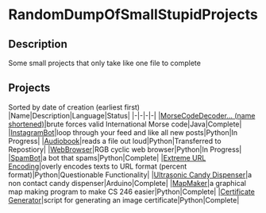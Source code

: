 # RandomDumpOfSmallStupidProjects
## Description
Some small projects that only take like one file to complete

## Projects
Sorted by date of creation (earliest first)
|Name|Description|Language|Status|
|-|-|-|-|
|[MorseCodeDecoder... (name shortened)](./MorseCodeDecoderForWhenYouDontKnowWhereTheSpacesAre)|brute forces valid International Morse code|Java|Complete|
|[InstagramBot](./InstagramBot)|loop through your feed and like all new posts|Python|In Progress|
|[Audiobook](./Audiobook)|reads a file out loud|Python|Transferred to Repostiory|
|[WebBrowser](./WebBrowser)|RGB cyclic web browser|Python|In Progress|
|[SpamBot](./SpamBot)|a bot that spams|Python|Complete|
|[Extreme URL Encoding](./Extreme%20URL%20Encoding)|overly encodes texts to URL format (percent format)|Python|Questionable Functionality|
|[Ultrasonic Candy Dispenser](./UltrasonicCandyDispenser)|a non contact candy dispenser|Arduino|Complete|
|[MapMaker](./MapMaker/)|a graphical map making program to make CS 246 easier|Python|Complete|
|[Certificate Generator](./Certificate%20Generator/)|script for generating an image certificate|Python|Complete|